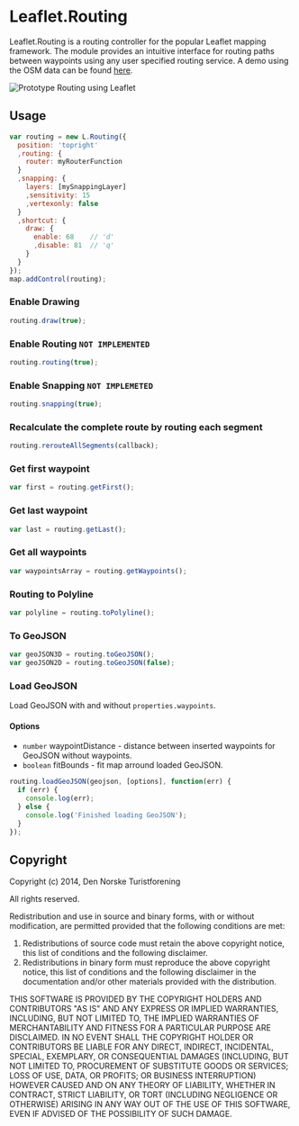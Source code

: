 Leaflet.Routing
===============

Leaflet.Routing is a routing controller for the popular Leaflet mapping
framework. The module provides an intuitive interface for routing paths between
waypoints using any user specified routing service. A demo using the OSM data
can be found
[here](http://turistforeningen.github.io/leaflet-routing/examples/osm.html).

![Prototype Routing using Leaflet](https://raw.github.com/Turistforeningen/leaflet-routing/gh-pages/images/promo.gif)

## Usage

```javascript
var routing = new L.Routing({
  position: 'topright'
  ,routing: {
    router: myRouterFunction
  }
  ,snapping: {
    layers: [mySnappingLayer]
    ,sensitivity: 15
    ,vertexonly: false
  }
  ,shortcut: {
    draw: {
      enable: 68    // 'd'
      ,disable: 81  // 'q'
    }
  }
});
map.addControl(routing);
```

### Enable Drawing

```javascript
routing.draw(true);
```

### Enable Routing `NOT IMPLEMENTED`

```javascript
routing.routing(true);
```

### Enable Snapping `NOT IMPLEMETED`

```javascript
routing.snapping(true);
```

### Recalculate the complete route by routing each segment

```javascript
routing.rerouteAllSegments(callback);
```

### Get first waypoint

```javascript
var first = routing.getFirst();
```

### Get last waypoint

```javascript
var last = routing.getLast();
```

### Get all waypoints

```javascript
var waypointsArray = routing.getWaypoints();
```

### Routing to Polyline

```javascript
var polyline = routing.toPolyline();
```

### To GeoJSON

```javascript
var geoJSON3D = routing.toGeoJSON();
var geoJSON2D = routing.toGeoJSON(false);
```

### Load GeoJSON

Load GeoJSON with and without `properties.waypoints`.

#### Options

* `number` waypointDistance - distance between inserted waypoints for GeoJSON without waypoints.
* `boolean` fitBounds - fit map arround loaded GeoJSON.

```javascript
routing.loadGeoJSON(geojson, [options], function(err) {
  if (err) {
    console.log(err);
  } else {
    console.log('Finished loading GeoJSON');
  }
});
```

## Copyright

Copyright (c) 2014, Den Norske Turistforening

All rights reserved.

Redistribution and use in source and binary forms, with or without modification, are permitted provided that the following conditions are met:

1. Redistributions of source code must retain the above copyright notice, this list of conditions and the following disclaimer.
2. Redistributions in binary form must reproduce the above copyright notice, this list of conditions and the following disclaimer in the documentation and/or other materials provided with the distribution.

THIS SOFTWARE IS PROVIDED BY THE COPYRIGHT HOLDERS AND CONTRIBUTORS "AS IS" AND ANY EXPRESS OR IMPLIED WARRANTIES, INCLUDING, BUT NOT LIMITED TO, THE IMPLIED WARRANTIES OF MERCHANTABILITY AND FITNESS FOR A PARTICULAR PURPOSE ARE DISCLAIMED. IN NO EVENT SHALL THE COPYRIGHT HOLDER OR CONTRIBUTORS BE LIABLE FOR ANY DIRECT, INDIRECT, INCIDENTAL, SPECIAL, EXEMPLARY, OR CONSEQUENTIAL DAMAGES (INCLUDING, BUT NOT LIMITED TO, PROCUREMENT OF SUBSTITUTE GOODS OR SERVICES; LOSS OF USE, DATA, OR PROFITS; OR BUSINESS INTERRUPTION) HOWEVER CAUSED AND ON ANY THEORY OF LIABILITY, WHETHER IN CONTRACT, STRICT LIABILITY, OR TORT (INCLUDING NEGLIGENCE OR OTHERWISE) ARISING IN ANY WAY OUT OF THE USE OF THIS SOFTWARE, EVEN IF ADVISED OF THE POSSIBILITY OF SUCH DAMAGE.

